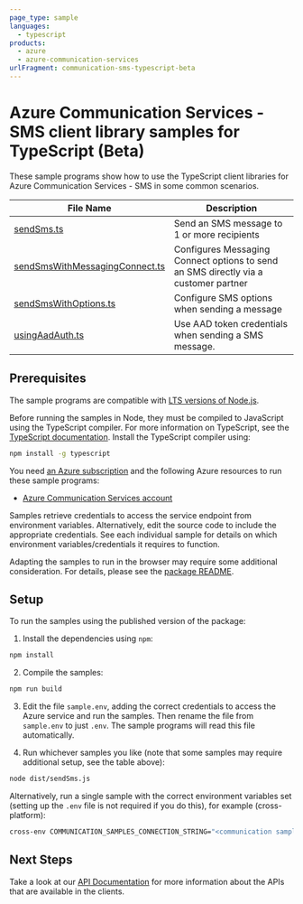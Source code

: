 ```yaml
---
page_type: sample
languages:
  - typescript
products:
  - azure
  - azure-communication-services
urlFragment: communication-sms-typescript-beta
---
```


# Azure Communication Services - SMS client library samples for TypeScript (Beta)

These sample programs show how to use the TypeScript client libraries for Azure Communication Services - SMS in some common scenarios.

| **File Name**                                                 | **Description**                                                                     |
| ------------------------------------------------------------- | ----------------------------------------------------------------------------------- |
| [sendSms.ts][sendsms]                                         | Send an SMS message to 1 or more recipients                                         |
| [sendSmsWithMessagingConnect.ts][sendsmswithmessagingconnect] | Configures Messaging Connect options to send an SMS directly via a customer partner |
| [sendSmsWithOptions.ts][sendsmswithoptions]                   | Configure SMS options when sending a message                                        |
| [usingAadAuth.ts][usingaadauth]                               | Use AAD token credentials when sending a SMS message.                               |

## Prerequisites

The sample programs are compatible with [LTS versions of Node.js](https://github.com/nodejs/release#release-schedule).

Before running the samples in Node, they must be compiled to JavaScript using the TypeScript compiler. For more information on TypeScript, see the [TypeScript documentation][typescript]. Install the TypeScript compiler using:

```bash
npm install -g typescript
```

You need [an Azure subscription][freesub] and the following Azure resources to run these sample programs:

- [Azure Communication Services account][createinstance_azurecommunicationservicesaccount]

Samples retrieve credentials to access the service endpoint from environment variables. Alternatively, edit the source code to include the appropriate credentials. See each individual sample for details on which environment variables/credentials it requires to function.

Adapting the samples to run in the browser may require some additional consideration. For details, please see the [package README][package].

## Setup

To run the samples using the published version of the package:

1. Install the dependencies using `npm`:

```bash
npm install
```

2. Compile the samples:

```bash
npm run build
```

3. Edit the file `sample.env`, adding the correct credentials to access the Azure service and run the samples. Then rename the file from `sample.env` to just `.env`. The sample programs will read this file automatically.

4. Run whichever samples you like (note that some samples may require additional setup, see the table above):

```bash
node dist/sendSms.js
```

Alternatively, run a single sample with the correct environment variables set (setting up the `.env` file is not required if you do this), for example (cross-platform):

```bash
cross-env COMMUNICATION_SAMPLES_CONNECTION_STRING="<communication samples connection string>" TO_PHONE_NUMBERS="<to phone numbers>" AZURE_PHONE_NUMBER="<azure phone number>" FROM_PHONE_NUMBER="<from phone number>" node dist/sendSms.js
```

## Next Steps

Take a look at our [API Documentation][apiref] for more information about the APIs that are available in the clients.

[sendsms]: https://github.com/Azure/azure-sdk-for-js/blob/main/sdk/communication/communication-sms/samples/v1-beta/typescript/src/sendSms.ts
[sendsmswithmessagingconnect]: https://github.com/Azure/azure-sdk-for-js/blob/main/sdk/communication/communication-sms/samples/v1-beta/typescript/src/sendSmsWithMessagingConnect.ts
[sendsmswithoptions]: https://github.com/Azure/azure-sdk-for-js/blob/main/sdk/communication/communication-sms/samples/v1-beta/typescript/src/sendSmsWithOptions.ts
[usingaadauth]: https://github.com/Azure/azure-sdk-for-js/blob/main/sdk/communication/communication-sms/samples/v1-beta/typescript/src/usingAadAuth.ts
[apiref]: https://learn.microsoft.com/javascript/api/@azure/communication-sms?view=azure-node-preview
[freesub]: https://azure.microsoft.com/free/
[createinstance_azurecommunicationservicesaccount]: https://learn.microsoft.com/azure/communication-services/quickstarts/create-communication-resource
[package]: https://github.com/Azure/azure-sdk-for-js/tree/main/sdk/communication/communication-sms/README.md
[typescript]: https://www.typescriptlang.org/docs/home.html
